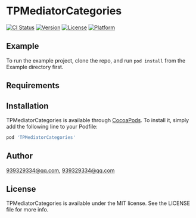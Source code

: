 # TPMediatorCategories

[![CI Status](https://img.shields.io/travis/939329334@qq.com/TPMediatorCategories.svg?style=flat)](https://travis-ci.org/939329334@qq.com/TPMediatorCategories)
[![Version](https://img.shields.io/cocoapods/v/TPMediatorCategories.svg?style=flat)](https://cocoapods.org/pods/TPMediatorCategories)
[![License](https://img.shields.io/cocoapods/l/TPMediatorCategories.svg?style=flat)](https://cocoapods.org/pods/TPMediatorCategories)
[![Platform](https://img.shields.io/cocoapods/p/TPMediatorCategories.svg?style=flat)](https://cocoapods.org/pods/TPMediatorCategories)

## Example

To run the example project, clone the repo, and run `pod install` from the Example directory first.

## Requirements

## Installation

TPMediatorCategories is available through [CocoaPods](https://cocoapods.org). To install
it, simply add the following line to your Podfile:

```ruby
pod 'TPMediatorCategories'
```

## Author

939329334@qq.com, 939329334@qq.com

## License

TPMediatorCategories is available under the MIT license. See the LICENSE file for more info.
